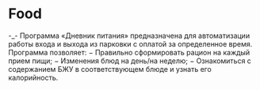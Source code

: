 # Food
-_-
Программа «Дневник питания» предназначена для автоматизации работы входа и выхода из парковки с оплатой за определенное время.
Программа позволяет:
− Правильно сформировать рацион на каждый прием пищи;
− Изменения блюд на день/на неделю;
− Ознакомиться с содержанием БЖУ в соответствующем блюде и узнать его калорийность.

